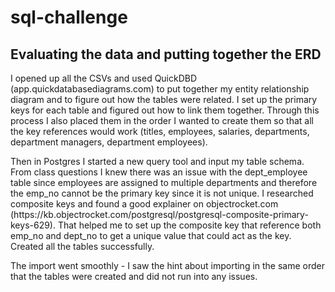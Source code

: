 # sql-challenge

<h2>Evaluating the data and putting together the ERD</h2>
<p>I opened up all the CSVs and used QuickDBD (app.quickdatabasediagrams.com) to put together my entity relationship diagram and to figure out how the tables were related. I set up the primary keys for each table and figured out how to link them together. Through this process I also placed them in the order I wanted to create them so that all the key references would work (titles, employees, salaries, departments, department managers, department employees).</p>
<p>Then in Postgres I started a new query tool and input my table schema. From class questions I knew there was an issue with the dept_employee table since employees are assigned to multiple departments and therefore the emp_no cannot be the primary key since it is not unique. I researched composite keys and found a good explainer on objectrocket.com (https://kb.objectrocket.com/postgresql/postgresql-composite-primary-keys-629). That helped me to set up the composite key that reference both emp_no and dept_no to get a unique value that could act as the key. Created all the tables successfully.</p>
<p>The import went smoothly - I saw the hint about importing in the same order that the tables were created and did not run into any issues.</p>